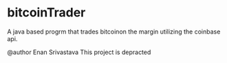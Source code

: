# bitcoinTrader

A java based progrm that trades bitcoinon the margin utilizing the coinbase api.

@author Enan Srivastava
This project is depracted